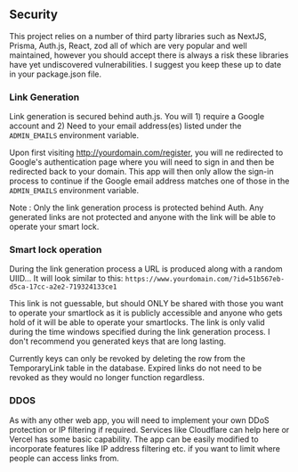 ## Security

This project relies on a number of third party libraries such as NextJS, Prisma, Auth.js, React, zod all of which are very popular and well maintained, however you should accept there is always a risk these libraries have yet undiscovered vulnerabilities. I suggest you keep these up to date in your package.json file.

### Link Generation

Link generation is secured behind auth.js. You will 1) require a Google account and 2) Need to your email address(es) listed under the ```ADMIN_EMAILS``` environment variable. 

Upon first visiting http://yourdomain.com/register, you will ne redirected to Google's authentication page where you will need to sign in and then be redirected back to your domain.
This app will then only allow the sign-in process to continue if the Google email address matches one of those in the ```ADMIN_EMAILS``` environment variable. 

Note : Only the link generation process is protected behind Auth. Any generated links are not protected and anyone with the link will be able to operate your smart lock.

### Smart lock operation

During the link generation process a URL is produced along with a random UIID... It will look similar to this:
```https://www.yourdomain.com/?id=51b567eb-d5ca-17cc-a2e2-719324133ce1```

This link is not guessable, but should ONLY be shared with those you want to operate your smartlock as it is publicly accessible and anyone who gets hold of it will be able to operate your smartlocks.
The link is only valid during the time windows specified during the link generation process. I don't recommend you generated keys that are long lasting.

Currently keys can only be revoked by deleting the row from the TemporaryLink table in the database. Expired links do not need to be revoked as they would no longer function regardless. 

### DDOS 

As with any other web app, you will need to implement your own DDoS protection or IP filtering if required. Services like Cloudflare can help here or Vercel has some basic capability. 
The app can be easily modified to incorporate features like IP address filtering etc. if you want to limit where people can access links from.
